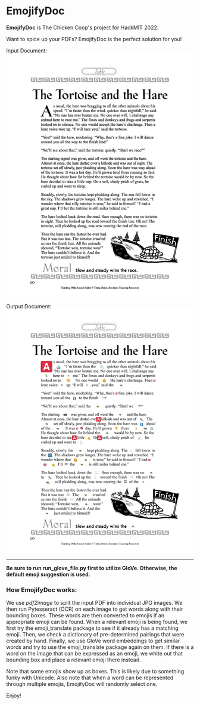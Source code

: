 # EmojifyDoc

**EmojifyDoc** is The Chicken Coop's project for HackMIT 2022. 

Want to spice up your PDFs? EmojifyDoc is the perfect solution for you! 

Input Document: 
![Input Document](assets/sample_fable_image.jpg?raw=true "Title")

Output Document:
![Output Document](assets/sample_fable_emojified_image.jpg?raw=true "Title")


___

**Be sure to run run_glove_file.py first to utilize GloVe. Otherwise, the default emoji suggestion is used.**

### How EmojifyDoc works: 

We use *pdf2image* to split the input PDF into individual JPG images. We then run Pytesseract (OCR) on each image to get words along with their bounding boxes. These words are then converted to emojis if an appropriate emoji can be found. When a relevant emoji is being found, we first try the emoji_translate package to see if it already has a matching emoji. Then, we check a dictionary of pre-determined pairings that were created by hand. Finally, we use GloVe word embeddings to get similar words and try to use the emoji_translate package again on them. If there is a word on the image that can be expressed as an emoji, we white out that bounding box and place a relevant emoji there instead. 

Note that some emojis show up as boxes. This is likely due to something funky with Unicode. Also note that when a word can be represented through multiple emojis, EmojifyDoc will randomly select one.

Enjoy!
